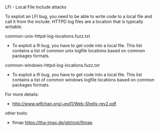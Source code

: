 LFI - Local File Include attacks

To exploit an LFI bug, you need to be able to write code to a local file and call it from the include. HTTPD log files are a location that is typically writable. 

common-unix-httpd-log-locations.fuzz.txt 
* To exploit a lfi bug, you have to get code into a local file. This list contains a list of common unix logfile locations based on common packages formats. 

common-windows-httpd-log-locations.fuzz.txt
* To exploit a lfi bug, you have to get code into a local file. This list contains a list of common windows logfile locations based on common packages formats.

For more details:
* http://www.wtfchan.org/~evil1/Web-Shells-rev2.pdf

other tools:
* fimap https://tha-imax.de/git/root/fimap


